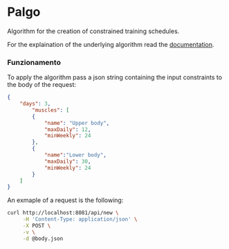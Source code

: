 # Palgo

Algorithm for the creation of constrained training schedules.

For the explaination of the underlying algorithm read the [documentation](./docs/main.pdf).

### Funzionamento

To apply the algorithm pass a json string containing the input constraints to the body of the request:

```json
{
    "days": 3,
        "muscles": [
        {
            "name": "Upper body",
            "maxDaily": 12,
            "minWeekly": 24
        },
        {
            "name":"Lower body",
            "maxDaily": 30,
            "minWeekly": 24
        }
    ]
}
```

An exmaple of a request is the following:

```bash
curl http://localhost:8081/api/new \
     -H 'Content-Type: application/json' \
     -X POST \
     -v \
     -d @body.json
```

